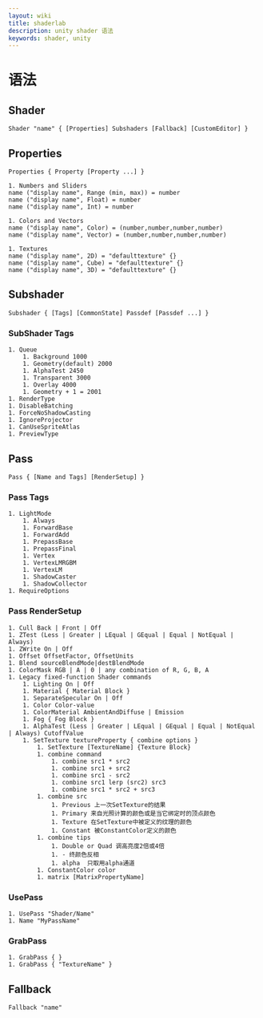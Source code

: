 ```yaml
---
layout: wiki
title: shaderlab
description: unity shader 语法
keywords: shader, unity
---
```


# 语法

## Shader

    Shader "name" { [Properties] Subshaders [Fallback] [CustomEditor] }

## Properties

    Properties { Property [Property ...] }

    1. Numbers and Sliders
    name ("display name", Range (min, max)) = number
    name ("display name", Float) = number
    name ("display name", Int) = number

    1. Colors and Vectors
    name ("display name", Color) = (number,number,number,number)
    name ("display name", Vector) = (number,number,number,number)

    1. Textures
    name ("display name", 2D) = "defaulttexture" {}
    name ("display name", Cube) = "defaulttexture" {}
    name ("display name", 3D) = "defaulttexture" {}

## Subshader

    Subshader { [Tags] [CommonState] Passdef [Passdef ...] }

### SubShader Tags

    1. Queue
        1. Background 1000
        1. Geometry(default) 2000
        1. AlphaTest 2450
        1. Transparent 3000
        1. Overlay 4000
        1. Geometry + 1 = 2001
    1. RenderType
    1. DisableBatching
    1. ForceNoShadowCasting
    1. IgnoreProjector
    1. CanUseSpriteAtlas 
    1. PreviewType 

## Pass

    Pass { [Name and Tags] [RenderSetup] }

### Pass Tags

    1. LightMode 
        1. Always
        1. ForwardBase
        1. ForwardAdd
        1. PrepassBase
        1. PrepassFinal
        1. Vertex
        1. VertexLMRGBM
        1. VertexLM
        1. ShadowCaster
        1. ShadowCollector
    1. RequireOptions 

### Pass RenderSetup

    1. Cull Back | Front | Off
    1. ZTest (Less | Greater | LEqual | GEqual | Equal | NotEqual | Always)
    1. ZWrite On | Off
    1. Offset OffsetFactor, OffsetUnits
    1. Blend sourceBlendMode|destBlendMode
    1. ColorMask RGB | A | 0 | any combination of R, G, B, A
    1. Legacy fixed-function Shader commands 
        1. Lighting On | Off
        1. Material { Material Block }
        1. SeparateSpecular On | Off
        1. Color Color-value
        1. ColorMaterial AmbientAndDiffuse | Emission
        1. Fog { Fog Block }
        1. AlphaTest (Less | Greater | LEqual | GEqual | Equal | NotEqual | Always) CutoffValue
        1. SetTexture textureProperty { combine options }
            1. SetTexture [TextureName] {Texture Block}
            1. combine command
                1. combine src1 * src2
                1. combine src1 + src2
                1. combine src1 - src2
                1. combine src1 lerp (src2) src3
                1. combine src1 * src2 + src3
            1. combine src
                1. Previous 上一次SetTexture的结果
                1. Primary 来自光照计算的颜色或是当它绑定时的顶点颜色
                1. Texture 在SetTexture中被定义的纹理的颜色
                1. Constant 被ConstantColor定义的颜色
            1. combine tips
                1. Double or Quad 调高亮度2倍或4倍
                1. - 终颜色反相
                1. alpha  只取用alpha通道
            1. ConstantColor color
            1. matrix [MatrixPropertyName]

### UsePass

    1. UsePass "Shader/Name"
    1. Name "MyPassName"

### GrabPass

    1. GrabPass { } 
    1. GrabPass { "TextureName" }

## Fallback

    Fallback "name"